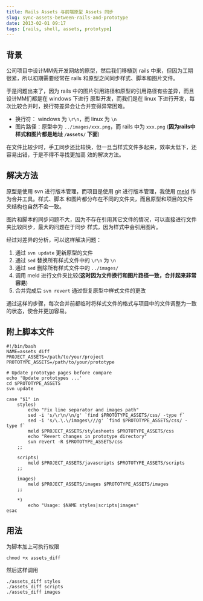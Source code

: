 ```yaml
---
title: Rails Assets 与前端原型 Assets 同步 
slug: sync-assets-between-rails-and-prototype
date: 2013-02-01 09:17
tags: [rails, shell, assets, prototype]
---
```


## 背景

公司项目中设计MM先开发网站的原型，然后我们移植到 rails 中来，但因为工期很紧，所以初期需要经常在 rails 
和原型之间同步样式、脚本和图片文件。

于是问题出来了，因为 rails 中的图片引用路径和原型的引用路径有些差异，而且设计MM们都是在 windows 下进行
原型开发，而我们是在 linux 下进行开发，每次比较合并时，换行符差异会让合并变得异常困难。

 * 换行符： windows 为 ``\r\n``，而 linux 为 ``\n``
 * 图片路径：原型中为 ``../images/xxx.png``，而 rails 中为 ``xxx.png`` 
   (**因为rails中样式和图片都是地址 ``/assets/`` 下面**)

在文件比较少时，手工同步还比较快，但一旦当样式文件多起来，效率太低下，还容易出错，于是不得不寻找更加高
效的解决方法。

## 解决方法

原型是使用 svn 进行版本管理，而项目是使用 git 进行版本管理，我使用 [meld][meld] 作为合并工具。样式、脚本
和图片都分布在不同的文件夹，而且原型和项目的文件夹结构也自然不会一致。

图片和脚本的同步问题不大，因为不存在引用其它文件的情况，可以直接进行文件夹比较同步，最大的问题在于同步
样式，因为样式中会引用图片。

经过对差异的分析，可以这样解决问题：

 1. 通过 ``svn update`` 更新原型的文件
 2. 通过 ``sed`` 替换所有样式文件中的 ``\r\n`` 为 ``\n``
 3. 通过 ``sed`` 删除所有样式文件中的 ``../images/``
 4. 调用 meld 进行文件夹比较(**这时因为文件换行和图片路径一致，合并起来非常容易**)
 5. 合并完成后 ``svn revert`` 通过恢复原型中样式文件的更改

通过这样的步骤，每次合并前都临时将样式文件的格式与项目中的文件调整为一致的状态，使合并更加容易。

## 附上脚本文件

    #!/bin/bash
    NAME=assets_diff
    PROJECT_ASSETS=/path/to/your/project
    PROTOTYPE_ASSETS=/path/to/your/prototype

    # Update prototype pages before compare
    echo 'Update prototypes ...'
    cd $PROTOTYPE_ASSETS
    svn update

    case "$1" in
        styles)
            echo "Fix line separator and images path"
            sed -i 's/\r\n/\n/g' `find $PROTOTYPE_ASSETS/css/ -type f` 
            sed -i 's/\.\.\/images\///g' `find $PROTOTYPE_ASSETS/css/ -type f` 
            meld $PROJECT_ASSETS/stylesheets $PROTOTYPE_ASSETS/css
            echo "Revert changes in prototype directory"
            svn revert -R $PROTOTYPE_ASSETS/css 
        ;;

        scripts)
            meld $PROJECT_ASSETS/javascripts $PROTOTYPE_ASSETS/scripts
        ;;

        images)
            meld $PROJECT_ASSETS/images $PROTOTYPE_ASSETS/images
        ;;

        *)
            echo "Usage: $NAME styles|scripts|images"
    esac

## 用法

为脚本加上可执行权限

    chmod +x assets_diff

然后这样调用

    ./assets_diff styles
    ./assets_diff scripts
    ./assets_diff images

[meld]: http://meldmerge.org/

